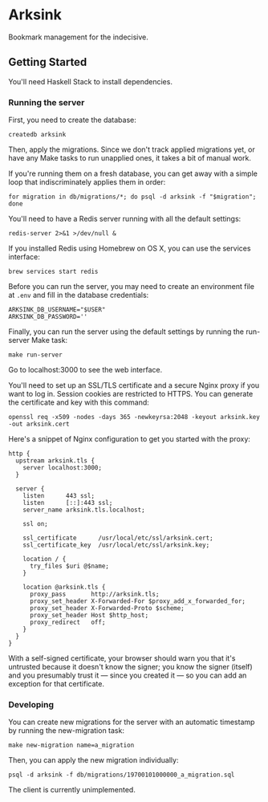 Arksink
=======

Bookmark management for the indecisive.

## Getting Started

You'll need Haskell Stack to install dependencies.

### Running the server

First, you need to create the database:

```
createdb arksink
```

Then, apply the migrations. Since we don't track applied migrations yet, or have any Make tasks to run unapplied ones, it takes a bit of manual work.

If you're running them on a fresh database, you can get away with a simple loop that indiscriminately applies them in order:

```
for migration in db/migrations/*; do psql -d arksink -f "$migration"; done
```

You'll need to have a Redis server running with all the default settings:

```
redis-server 2>&1 >/dev/null &
```

If you installed Redis using Homebrew on OS X, you can use the services interface:

```
brew services start redis
```

Before you can run the server, you may need to create an environment file at `.env` and fill in the database credentials:

```
ARKSINK_DB_USERNAME="$USER"
ARKSINK_DB_PASSWORD=''
```

Finally, you can run the server using the default settings by running the run-server Make task:

```
make run-server
```

Go to localhost:3000 to see the web interface.

You'll need to set up an SSL/TLS certificate and a secure Nginx proxy if you want to log in. Session cookies are restricted to HTTPS. You can generate the certificate and key with this command:

```
openssl req -x509 -nodes -days 365 -newkeyrsa:2048 -keyout arksink.key -out arksink.cert
```

Here's a snippet of Nginx configuration to get you started with the proxy:

```
http {
  upstream arksink.tls {
    server localhost:3000;
  }

  server {
    listen      443 ssl;
    listen      [::]:443 ssl;
    server_name arksink.tls.localhost;

    ssl on;

    ssl_certificate      /usr/local/etc/ssl/arksink.cert;
    ssl_certificate_key  /usr/local/etc/ssl/arksink.key;

    location / {
      try_files $uri @$name;
    }

    location @arksink.tls {
      proxy_pass       http://arksink.tls;
      proxy_set_header X-Forwarded-For $proxy_add_x_forwarded_for;
      proxy_set_header X-Forwarded-Proto $scheme;
      proxy_set_header Host $http_host;
      proxy_redirect   off;
    }
  }
}
```

With a self-signed certificate, your browser should warn you that it's untrusted because it doesn't know the signer; you know the signer (itself) and you presumably trust it — since you created it — so you can add an exception for that certificate.

### Developing

You can create new migrations for the server with an automatic timestamp by running the new-migration task:

```
make new-migration name=a_migration
```

Then, you can apply the new migration individually:

```
psql -d arksink -f db/migrations/19700101000000_a_migration.sql
```

The client is currently unimplemented.
